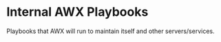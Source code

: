 
# Internal AWX Playbooks

Playbooks that AWX will run to maintain itself and other servers/services.